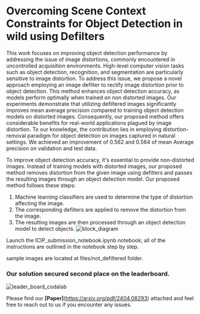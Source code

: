 # Overcoming Scene Context Constraints for Object Detection in wild using Defilters


This work focuses on improving object detection performance by addressing the issue of image distortions, commonly encountered in uncontrolled acquisition environments. High-level computer vision tasks such as object detection, recognition, and segmentation are particularly sensitive to image distortion. To address this issue, we propose a novel approach employing an image defilter to rectify image distortion prior to object detection. This method enhances object detection accuracy, as models perform optimally when trained on non distorted images. Our experiments demonstrate that utilizing defiltered images significantly improves mean average precision compared to training object detection models on distorted images. Consequently, our proposed method offers considerable benefits for real-world applications plagued by image distortion. To our knowledge, the contribution lies in employing distortion-removal paradigm for object detection on images captured in natural settings. We achieved an improvement of 0.562 and 0.564 of mean Average precision on validation and test data.


To improve object detection accuracy, it's essential to provide non-distorted images. Instead of training models with distorted images, our proposed method removes distortion from the given image using defilters and passes the resulting images through an object detection model.
Our proposed method follows these steps: 

1. Machine learning classifiers are used to determine the type of distortion affecting the image. 
2. The corresponding defilters are applied to remove the distortion from the image.
3. The resulting images are then processed through an object detection model to detect objects.
![block_diagram](https://github.com/user-attachments/assets/80064d9c-9d43-490b-ad66-cfac47fe4c38)


Launch the ICIP_submission_notebook.ipynb notebook; all of the instructions are outlined in the notebook step by step.

sample images are located at files/not_defiltered folder.

### Our solution secured second place on the leaderboard.
![leader_board_codalab](https://github.com/user-attachments/assets/67178c80-10e2-4819-a143-a953857094f5)


Please find our **[Paper]**(https://arxiv.org/pdf/2404.08293) attached and feel free to reach out to us if you encounter any issues.
